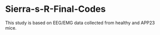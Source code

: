 # Sierra-s-R-Final-Codes
This study is based on EEG/EMG data collected from healthy and APP23 mice. 
